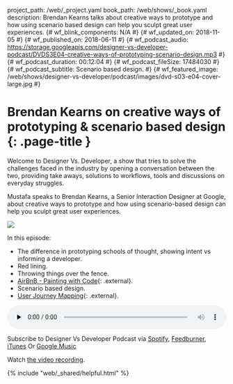 project_path: /web/_project.yaml
book_path: /web/shows/_book.yaml
description: Brendan Kearns talks about creative ways to prototype and how using scenario based design can help you sculpt great user experiences.
{# wf_blink_components: N/A #}
{# wf_updated_on: 2018-11-05 #}
{# wf_published_on: 2018-06-11 #}
{# wf_podcast_audio: https://storage.googleapis.com/designer-vs-developer-podcast/DVDS3E04-creative-ways-of-prototyping-scenario-design.mp3 #}
{# wf_podcast_duration: 00:12:04 #}
{# wf_podcast_fileSize: 17484030 #}
{# wf_podcast_subtitle: Scenario based design. #}
{# wf_featured_image: /web/shows/designer-vs-developer/podcast/images/dvd-s03-e04-cover-large.jpg #}


# Brendan Kearns on creative ways of prototyping & scenario based design {: .page-title }

Welcome to Designer Vs. Developer, a show that tries to solve the
challenges faced in the industry by opening a conversation between
the two, providing take aways, solutions to workflows, tools and
discussions on everyday struggles.

Mustafa speaks to Brendan Kearns, a Senior Interaction Designer at Google,
about creative ways to prototype and how using scenario-based design
can help you sculpt great user experiences.

<img
src="/web/shows/designer-vs-developer/podcast/images/dvd-s03-e04-cover.jpg"
class="attempt-right">

In this episode:

* The difference in prototyping schools of thought, showing intent vs
informing a developer.
* Red lining.
* Throwing things over the fence.
* [AirBnB - Painting with Code](http://bit.ly/2l0iVM5){: .external}.
* Scenario based design.
* [User Journey Mapping](http://bit.ly/2LIamAZ){: .external}.


<audio style="width: 100%"
src="https://storage.googleapis.com/designer-vs-developer-podcast/DVDS3E04-creative-ways-of-prototyping-scenario-design.mp3"
controls preload="none">

Subscribe to Designer Vs Developer Podcast via
<a href="http://bit.ly/mustafaOnSpotify">Spotify</a>,
<a href="https://goo.gl/USHXv8">Feedburner</a>,
<a href="https://goo.gl/1E9U0G">iTunes</a> Or
<a href="https://goo.gl/qCBlST">
Google Music</a>

Watch <a href="https://www.youtube.com/playlist?list=PLNYkxOF6rcIC60856GnLEV5GQXMxc9ByJ">
the video recording</a>.

{% include "web/_shared/helpful.html" %}